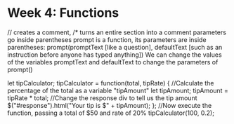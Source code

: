 # Week 4: Functions
// creates a comment, /* turns an entire section into a comment
parameters go inside parentheses
prompt is a function, its parameters are inside parentheses:
prompt(promptText [like a question], defaultText [such as an instruction before anyone has typed anything])
We can change the values of the variables promptText and defaultText to change the parameters of prompt()

let tipCalculator;
tipCalculator = function(total, tipRate) {
    //Calculate the percentage of the total as a variable "tipAmount"
    let tipAmount;
    tipAmount = tipRate * total;
    //Change the response div to tell us the tip amount
    $("#response").html("Your tip is $" + tipAmount);
};
//Now execute the function, passing a total of $50 and rate of 20%
tipCalculator(100, 0.2);
